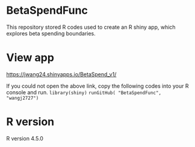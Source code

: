 # BetaSpendFunc
This repository stored R codes used to create an R shiny app, which explores beta spending boundaries.
 
# View app
https://jwang24.shinyapps.io/BetaSpend_v1/

If you could not open the above link, copy the following codes into your R console and run.
`library(shiny)`
`runGitHub( "BetaSpendFunc", "wangj2727")`

# R version
R version 4.5.0
